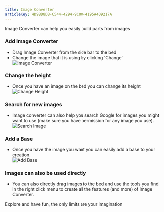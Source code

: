```yaml
---
title: Image Converter
articleKey: 4D9BD8DB-C544-4294-9C08-4195A409217A
---
```

Image Converter can help you easily build parts from images

### Add Image Converter
- Drag Image Converter from the side bar to the bed
- Change the image that it is using by clicking 'Change'  
![Image Converter](https://www.matterhackers.com/r/zrXG9u)
### Change the height
- Once you have an image on the bed you can change its height  
![Change Height](https://www.matterhackers.com/r/MOtISv)
### Search for new images
- Image converter can also help you search Google for images you might want to use (make sure you have permission for any image you use).  
![Search Image](https://www.matterhackers.com/r/p3lA0F)
### Add a Base
- Once you have the image you want you can easily add a base to your creation.  
![Add Base](https://www.matterhackers.com/r/LBiZnR)
### Images can also be used directly
- You can also directly drag images to the bed and use the tools you find in the right click menu to create all the features (and more) of Image Converter.

Explore and have fun, the only limits are your imagination
